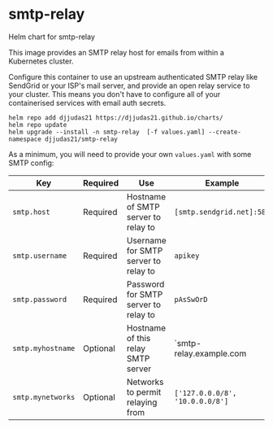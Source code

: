 # smtp-relay
Helm chart for smtp-relay

This image provides an SMTP relay host for emails from within a Kubernetes cluster.

Configure this container to use an upstream authenticated SMTP relay like SendGrid or your ISP's mail server, and provide an
open relay service to your cluster. This means you don't have to configure all of your containerised services with email auth secrets.

```
helm repo add djjudas21 https://djjudas21.github.io/charts/
helm repo update
helm upgrade --install -n smtp-relay  [-f values.yaml] --create-namespace djjudas21/smtp-relay
```

As a minimum, you will need to provide your own `values.yaml` with some SMTP config:

| Key               | Required | Use                                  | Example                         |
|-------------------|----------|--------------------------------------|---------------------------------|
| `smtp.host`       | Required | Hostname of SMTP server to relay to  | `[smtp.sendgrid.net]:587`       |
| `smtp.username`   | Required | Username for SMTP server to relay to | `apikey`                        |
| `smtp.password`   | Required | Password for SMTP server to relay to | `pAsSwOrD`                      |
| `smtp.myhostname` | Optional | Hostname of this relay SMTP server   | `smtp-relay.example.com         |
| `smtp.mynetworks` | Optional | Networks to permit relaying from     | `['127.0.0.0/8', '10.0.0.0/8']` |
